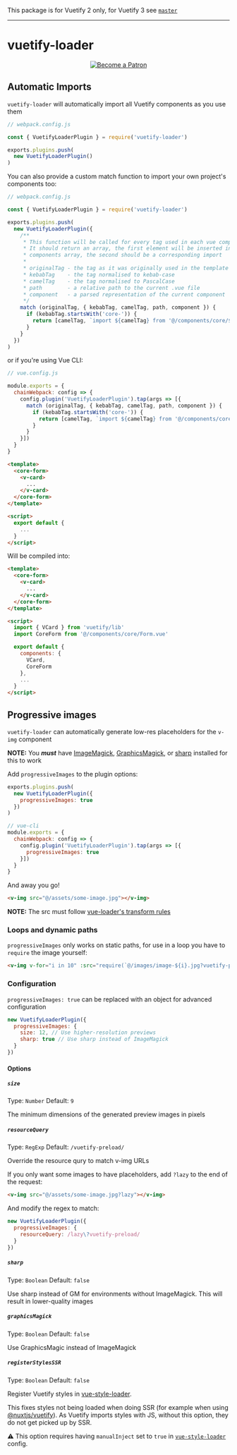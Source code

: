 This package is for Vuetify 2 only, for Vuetify 3 see [`master`](https://github.com/vuetifyjs/vuetify-loader/tree/master)

---

# vuetify-loader

<p align="center">
  <a href="https://www.patreon.com/kaelwd">
    <img src="https://c5.patreon.com/external/logo/become_a_patron_button.png" alt="Become a Patron" />
  </a>
</p>

## Automatic Imports
`vuetify-loader` will automatically import all Vuetify components as you use them

```js
// webpack.config.js

const { VuetifyLoaderPlugin } = require('vuetify-loader')

exports.plugins.push(
  new VuetifyLoaderPlugin()
)
```

You can also provide a custom match function to import your own project's components too:
```js
// webpack.config.js

const { VuetifyLoaderPlugin } = require('vuetify-loader')

exports.plugins.push(
  new VuetifyLoaderPlugin({
    /**
     * This function will be called for every tag used in each vue component
     * It should return an array, the first element will be inserted into the
     * components array, the second should be a corresponding import
     *
     * originalTag - the tag as it was originally used in the template
     * kebabTag    - the tag normalised to kebab-case
     * camelTag    - the tag normalised to PascalCase
     * path        - a relative path to the current .vue file
     * component   - a parsed representation of the current component
     */
    match (originalTag, { kebabTag, camelTag, path, component }) {
      if (kebabTag.startsWith('core-')) {
        return [camelTag, `import ${camelTag} from '@/components/core/${camelTag.substring(4)}.vue'`]
      }
    }
  })
)
```

or if you're using Vue CLI:
```js
// vue.config.js

module.exports = {
  chainWebpack: config => {
    config.plugin('VuetifyLoaderPlugin').tap(args => [{
      match (originalTag, { kebabTag, camelTag, path, component }) {
        if (kebabTag.startsWith('core-')) {
          return [camelTag, `import ${camelTag} from '@/components/core/${camelTag.substring(4)}.vue'`]
        }
      }
    }])
  }
}
```

```html
<template>
  <core-form>
    <v-card>
      ...
    </v-card>
  </core-form>
</template>

<script>
  export default {
    ...
  }
</script>
```

Will be compiled into:

```html
<template>
  <core-form>
    <v-card>
      ...
    </v-card>
  </core-form>
</template>

<script>
  import { VCard } from 'vuetify/lib'
  import CoreForm from '@/components/core/Form.vue'

  export default {
    components: {
      VCard,
      CoreForm
    },
    ...
  }
</script>
```

## Progressive images

`vuetify-loader` can automatically generate low-res placeholders for the `v-img` component

**NOTE:** You ***must*** have [ImageMagick](https://www.imagemagick.org/script/index.php), [GraphicsMagick](http://www.graphicsmagick.org/), or [sharp](https://github.com/lovell/sharp) installed for this to work

Add `progressiveImages` to the plugin options:
```js
exports.plugins.push(
  new VuetifyLoaderPlugin({
    progressiveImages: true
  })
)

// vue-cli
module.exports = {
  chainWebpack: config => {
    config.plugin('VuetifyLoaderPlugin').tap(args => [{
      progressiveImages: true
    }])
  }
}
```

And away you go!
```html
<v-img src="@/assets/some-image.jpg"></v-img>
```

**NOTE:** The src must follow [vue-loader's transform rules](https://vue-loader.vuejs.org/guide/asset-url.html#transform-rules)

### Loops and dynamic paths

`progressiveImages` only works on static paths, for use in a loop you have to `require` the image yourself:

```html
<v-img v-for="i in 10" :src="require(`@/images/image-${i}.jpg?vuetify-preload`)" :key="i">
```

### Configuration

`progressiveImages: true` can be replaced with an object for advanced configuration

```js
new VuetifyLoaderPlugin({
  progressiveImages: {
    size: 12, // Use higher-resolution previews
    sharp: true // Use sharp instead of ImageMagick
  }
})
```

#### Options

##### `size`

Type: `Number`
Default: `9`

The minimum dimensions of the generated preview images in pixels

##### `resourceQuery`

Type: `RegExp`
Default: `/vuetify-preload/`

Override the resource qury to match v-img URLs

If you only want some images to have placeholders, add `?lazy` to the end of the request:
```html
<v-img src="@/assets/some-image.jpg?lazy"></v-img>
```

And modify the regex to match:
```js
new VuetifyLoaderPlugin({
  progressiveImages: {
    resourceQuery: /lazy\?vuetify-preload/
  }
})
```

##### `sharp`

Type: `Boolean`
Default: `false`

Use sharp instead of GM for environments without ImageMagick. This will result in lower-quality images

##### `graphicsMagick`

Type: `Boolean`
Default: `false`

Use GraphicsMagic instead of ImageMagick

##### `registerStylesSSR`

Type: `Boolean`
Default: `false`

Register Vuetify styles in [vue-style-loader](https://github.com/vuejs/vue-style-loader).

This fixes styles not being loaded when doing SSR (for example when using [@nuxtjs/vuetify](https://github.com/nuxt-community/vuetify-module)).
As Vuetify imports styles with JS, without this option, they do not get picked up by SSR.

⚠️ This option requires having `manualInject` set to `true` in [`vue-style-loader`](https://github.com/vuejs/vue-style-loader#options) config.
